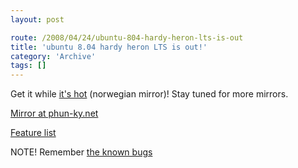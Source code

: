 ```yaml
---
layout: post

route: /2008/04/24/ubuntu-804-hardy-heron-lts-is-out
title: 'ubuntu 8.04 hardy heron LTS is out!'
category: 'Archive'
tags: []
---
```


Get it while
<a class="ph" target="_blank" rel="noopener noreferrer" href="http://no.releases.ubuntu.com/hardy/ubuntu-8.04-desktop-i386.iso">it's
hot</a> (norwegian mirror)! Stay tuned for more mirrors.

<a class="ph" target="_blank" rel="noopener noreferrer" href="http://phun-ky.net/gnu/hardy/ubuntu-8.04-desktop-i386.iso">Mirror
at phun-ky.net</a>

<a class="ph" target="_blank" rel="noopener noreferrer" href="http://www.ubuntu.com/products/whatisubuntu/804features/">Feature
list</a>

NOTE! Remember
<a class="ph" target="_blank" rel="noopener noreferrer" href="http://https//bugs.launchpad.net/ubuntu/hardy/">the
known bugs</a>

